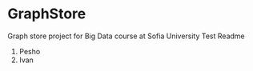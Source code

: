 # GraphStore
Graph store project for Big Data course at Sofia University
Test Readme

1. Pesho
2. Ivan
